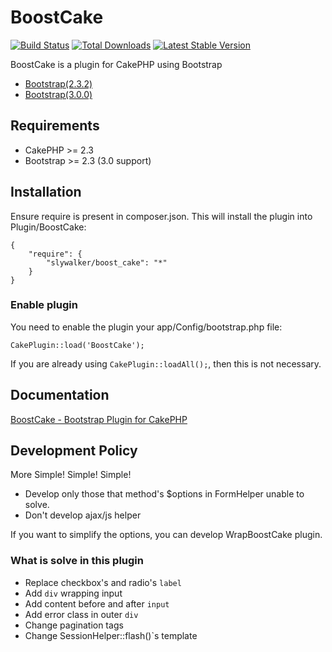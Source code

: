 # BoostCake

[![Build Status](https://travis-ci.org/slywalker/cakephp-plugin-boost_cake.png)](https://travis-ci.org/slywalker/cakephp-plugin-boost_cake)
[![Total Downloads](https://poser.pugx.org/slywalker/boost_cake/d/total.png)](https://packagist.org/packages/slywalker/boost_cake)
[![Latest Stable Version](https://poser.pugx.org/slywalker/boost_cake/v/stable.png)](https://packagist.org/packages/slywalker/boost_cake)

BoostCake is a plugin for CakePHP using Bootstrap

* [Bootstrap(2.3.2)](http://getbootstrap.com/2.3.2/)
* [Bootstrap(3.0.0)](http://getbootstrap.com/)

## Requirements

* CakePHP >= 2.3
* Bootstrap >= 2.3 (3.0 support)

## Installation

Ensure require is present in composer.json. This will install the plugin into Plugin/BoostCake:

	{
		"require": {
			"slywalker/boost_cake": "*"
		}
	}

### Enable plugin

You need to enable the plugin your app/Config/bootstrap.php file:

`CakePlugin::load('BoostCake');`

If you are already using `CakePlugin::loadAll();`, then this is not necessary.

## Documentation

[BoostCake - Bootstrap Plugin for CakePHP](http://slywalker.github.io/cakephp-plugin-boost_cake/)

## Development Policy

More Simple! Simple! Simple!

* Develop only those that method's $options in FormHelper unable to solve.
* Don't develop ajax/js helper

If you want to simplify the options, you can develop WrapBoostCake plugin.

### What is solve in this plugin

* Replace checkbox's and radio's `label`
* Add `div` wrapping input
* Add content before and after `input`
* Add error class in outer `div`
* Change pagination tags
* Change SessionHelper::flash()`s template

